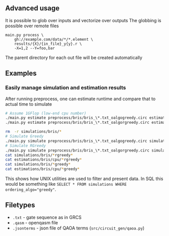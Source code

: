 ## Advanced usage

It is possible to glob over inputs and vectorize over outputs
The globbing is possible over remote files

```
main.py process \
    gh://example.com/data/*/*.element \
    results/{X}/{in_file}_y{y}.r \
    -X=1,2 --Y=foo,bar
```

The parent directory for each out file will be created automatically

## Examples

### Easily manage simulation and estimation results

After running preprocess, one can estimate runtime and compare that to actual time to simulate
```bash
# Assume 1GFlop (low-end cpu number)
./main.py estimate preprocess/bris/bris_\*.txt_oalgogreedy.circ estimations/bris/cpu --sim qtensor -M 27 -F 1e9
./main.py estimate preprocess/bris/bris_\*.txt_oalgorgreedy.circ estimations/bris/cpu --sim qtensor -M 27 -F 1e9

rm  -r simulations/bris/*
# Simulate Greedy
./main.py simulate preprocess/bris/bris_\*.txt_oalgogreedy.circ simulations/bris --sim qtensor -M 27
# Simulate RGreedy
./main.py simulate preprocess/bris/bris_\*.txt_oalgorgreedy.circ simulations/bris --sim qtensor -M 27
cat simulations/bris/*rgreedy*
cat estimations/bris/cpu/*rgreedy*
cat simulations/bris/*greedy*
cat estimations/bris/cpu/*greedy*
```

This shows how UNIX utilities are used to filter and present data. In SQL this would be something like
`SELECT * FROM simulations WHERE ordering_algo="greedy"`. 

## Filetypes

- `.txt` - gate sequence as in GRCS
- `.qasm` - openqasm file
- `.jsonterms` - json file of QAOA terms (`src/circuit_gen/qaoa.py`)
